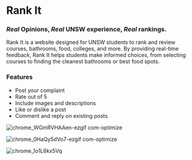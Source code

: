 # Rank It
### *Real* Opinions, *Real* UNSW experience, *Real* rankings.

Rank It is a website designed for UNSW students to rank and review courses, bathrooms, food, colleges, and more. By providing real-time feedback, Rank It helps students make informed choices, from selecting courses to finding the cleanest bathrooms or best food spots.

### Features
- Post your complaint
- Rate out of 5
- Include images and descriptions
- Like or dislike a post 
- Comment and reply on existing posts
  
![chrome_WGmRVHAAen-ezgif com-optimize](https://github.com/user-attachments/assets/c9fcebf5-b174-44cd-8869-3a215dfb1dc5)


![chrome_0HaQy5dVo7-ezgif com-optimize](https://github.com/user-attachments/assets/f2181de8-be63-42f2-87d5-5dd54496c61b)

![chrome_1o1L6kx5Vq](https://github.com/user-attachments/assets/e871a3a6-d3a1-491d-ac0c-4976ced82b74)
